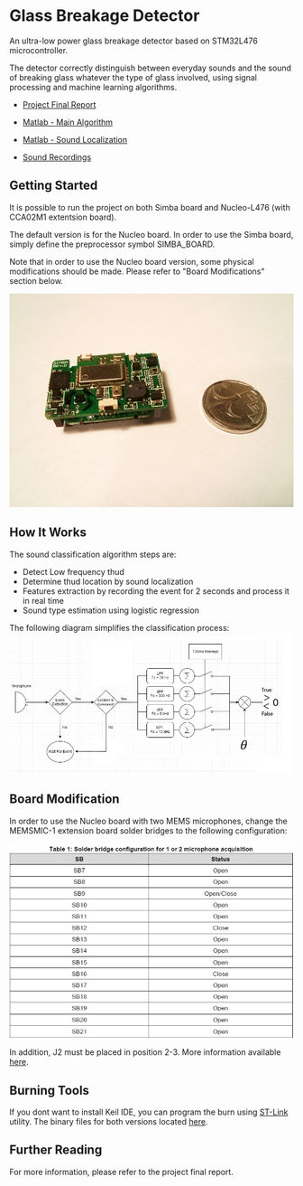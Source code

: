 # Glass Breakage Detector

An ultra-low power glass breakage detector based on STM32L476 microcontroller.

The detector correctly distinguish between everyday sounds and the sound of breaking glass whatever the type of glass involved, using signal processing and machine learning algorithms.

* [Project Final Report](https://github.com/AssafAssaf/GlassBreakageDetector/blob/master/Final%20Report.pdf)

* [Matlab - Main Algorithm](https://github.com/AssafAssaf/GlassBreakageDetector/tree/master/Matlab/Main%20Algorithm)

* [Matlab - Sound Localization](https://github.com/AssafAssaf/GlassBreakageDetector/tree/master/Matlab/Sound%20Localization)

* [Sound Recordings](https://github.com/AssafAssaf/GlassBreakageDetector/tree/master/Matlab/Main%20Algorithm/Samples)



## Getting Started

It is possible to run the project on both Simba board and Nucleo-L476 (with CCA02M1 extentsion board).

The default version is for the Nucleo board. In order to use the Simba board, simply define the preprocessor symbol SIMBA_BOARD.

Note that in order to use the Nucleo board version, some physical modifications should be made. Please refer to "Board Modifications" section below.

![Alt text](/SimbaBoard.jpg?raw=true "Title")


## How It Works

The sound classification algorithm steps are:
* Detect Low frequency thud
* Determine thud location by sound localization
* Features extraction by recording the event for 2 seconds and process it in real time
* Sound type estimation using logistic regression

The following diagram simplifies the classification process:
![Alt text](/Alg_Simplified.jpg?raw=true "Title")


## Board Modification

In order to use the Nucleo board with two MEMS microphones, change the MEMSMIC-1 extension board solder bridges to the following configuration:

![Alt text](/SB_Configuration.jpg?raw=true "Title")

In addition, J2 must be placed in position 2-3.
More information available [here](http://www.st.com/en/embedded-software/x-cube-memsmic1.html).


## Burning Tools

If you dont want to install Keil IDE, you can program the burn using [ST-Link](http://www.st.com/en/embedded-software/stsw-link004.html) utility. 
The binary files for both versions located [here](https://github.com/AssafAssaf/GlassBreakageDetector/tree/master/Binaries).


## Further Reading

For more information, please refer to the project final report.



